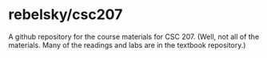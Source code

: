 rebelsky/csc207
===============

A github repository for the course materials for CSC 207.  (Well, not
all of the materials.  Many of the readings and labs are in the
textbook repository.)

